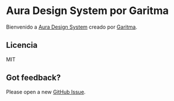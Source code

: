 # Aura Design System por Garitma

Bienvenido a [Aura Design System](https://auradesignsystem.com) creado por [Garitma](https://garitma.com).

## Licencia

MIT

## Got feedback?

Please open a new <a href="https://github.com/garitma/aura-design-system/issues">GitHub Issue</a>.
